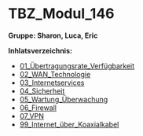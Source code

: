 # TBZ_Modul_146
**Gruppe: Sharon, Luca, Eric**

**Inhlatsverzeichnis:**
 - [01_Übertragungsrate_Verfügbarkeit](/01_Übertragungsrate_Verfügbarkeit/README.md)
 - [02_WAN_Technologie](/02_WAN_Technologie/README.md)
 - [03_Internetservices](03_Internetservices/README.md)
 - [04_Sicherheit](04_Sicherheit/README.md)
 - [05_Wartung_Überwachung](05_Wartung_Überwachung/README.md)
 - [06_Firewall](06_Firewall/README.md)
 - [07_VPN](07_VPN/README.md)
 - [99_Internet_über_Koaxialkabel](99_Internet_über_Koaxialkabel/README.md)
